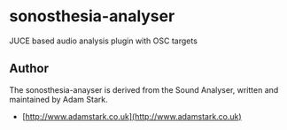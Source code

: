 # sonosthesia-analyser
JUCE based audio analysis plugin with OSC targets

Author
------

The sonosthesia-anayser is derived from the Sound Analyser, written and maintained by Adam Stark. 

* [http://www.adamstark.co.uk](http://www.adamstark.co.uk)
